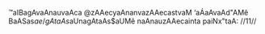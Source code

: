 ™aIBagAvaAnauvaAca
@zAAecyaAnanvazAAecastvaM ‘aÁaAvaAd"AMê BaASas$ae /
gAtaAs$aUnagAtaAs$aUMê naAnauzAAecainta paiNx"taA: //11//